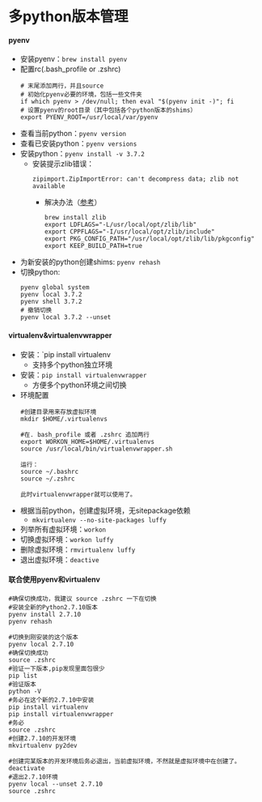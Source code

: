 # 多python版本管理
#### pyenv
- 安装pyenv：`brew install pyenv`
- 配置rc(.bash_profile or .zshrc)
    ```
    # 末尾添加两行，并且source
    # 初始化pyenv必要的环境，包括一些文件夹
    if which pyenv > /dev/null; then eval "$(pyenv init -)"; fi
    # 设置pyenv的root目录（其中包括各个python版本的shims）
    export PYENV_ROOT=/usr/local/var/pyenv
    ```
- 查看当前python：`pyenv version`
- 查看已安装python：`pyenv versions`
- 安装python：`pyenv install -v 3.7.2`
    - 安装提示zlib错误：
        ```
        zipimport.ZipImportError: can't decompress data; zlib not available
        ```
        - 解决办法（[参考](https://github.com/danhper/asdf-python/issues/43)）
            ```
            brew install zlib
            export LDFLAGS="-L/usr/local/opt/zlib/lib"
            export CPPFLAGS="-I/usr/local/opt/zlib/include"
            export PKG_CONFIG_PATH="/usr/local/opt/zlib/lib/pkgconfig"
            export KEEP_BUILD_PATH=true
            ```
- 为新安装的python创建shims: `pyenv rehash`
- 切换python:
    ```
    pyenv global system
    pyenv local 3.7.2
    pyenv shell 3.7.2
    # 撤销切换
    pyenv local 3.7.2 --unset
    ```

#### virtualenv&virtualenvwrapper
- 安装：`pip install virtualenv
    - 支持多个python独立环境
- 安装：`pip install virtualenvwrapper`
    - 方便多个python环境之间切换
- 环境配置
    ```
    #创建目录用来存放虚拟环境
    mkdir $HOME/.virtualenvs
    
    #在. bash_profile 或者 .zshrc 追加两行
    export WORKON_HOME=$HOME/.virtualenvs
    source /usr/local/bin/virtualenvwrapper.sh
    
    运行： 
    source ~/.bashrc
    source ~/.zshrc
    
    此时virtualenvwrapper就可以使用了。
    ```
- 根据当前python，创建虚拟环境，无sitepackage依赖
    - `mkvirtualenv --no-site-packages luffy`
- 列举所有虚拟环境：`workon`
- 切换虚拟环境：`workon luffy`
- 删除虚拟环境：`rmvirtualenv luffy`
- 退出虚拟环境：`deactive`

#### 联合使用pyenv和virtualenv
```
#确保切换成功，我建议 source .zshrc 一下在切换
#安装全新的Python2.7.10版本
pyenv install 2.7.10
pyenv rehash

#切换到刚安装的这个版本
pyenv local 2.7.10
#确保切换成功
source .zshrc
#验证一下版本,pip发现里面包很少
pip list
#验证版本
python -V
#务必在这个新的2.7.10中安装
pip install virtualenv
pip install virtualenvwrapper
#务必
source .zshrc
#创建2.7.10的开发环境
mkvirtualenv py2dev

#创建完某版本的开发环境后务必退出，当前虚拟环境，不然就是虚拟环境中在创建了。
deactivate
#退出2.7.10环境
pyenv local --unset 2.7.10
source .zshrc
```